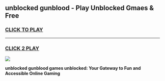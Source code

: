 
## unblocked gunblood - Play Unblocked Gmaes & Free
<h3>
<a href="https://news.freeplayer.one?title=unblocked_gunblood&ref=16F">CLICK TO PLAY</a></h3>
<hr>

<h3>
<a href="https://news.freeplayer.one?title=unblocked_gunblood&ref=16F">CLICK 2 PLAY</a>
  
</h3>

<a href="https://news.freeplayer.one?title=unblocked_gunblood&ref=16F/"><img src="https://clearcache.store/games.png"></a>


**unblocked gunblood games unblocked: Your Gateway to Fun and Accessible Online Gaming**
